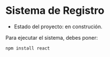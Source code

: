 <h1>Sistema de Registro</h1>

- Estado del proyecto: en construción.

Para ejecutar el sistema, debes poner:

```npm install react```
